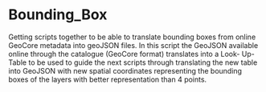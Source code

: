 # Bounding_Box
Getting scripts together to be able to translate bounding boxes from online GeoCore metadata into geoJSON files.
In this script the GeoJSON available online through the catalogue (GeoCore format) translates into a Look-
Up-Table to be used to guide the next scripts through translating the new table into GeoJSON with new spatial coordinates
representing the bounding boxes of the layers with better representation than 4 points.
